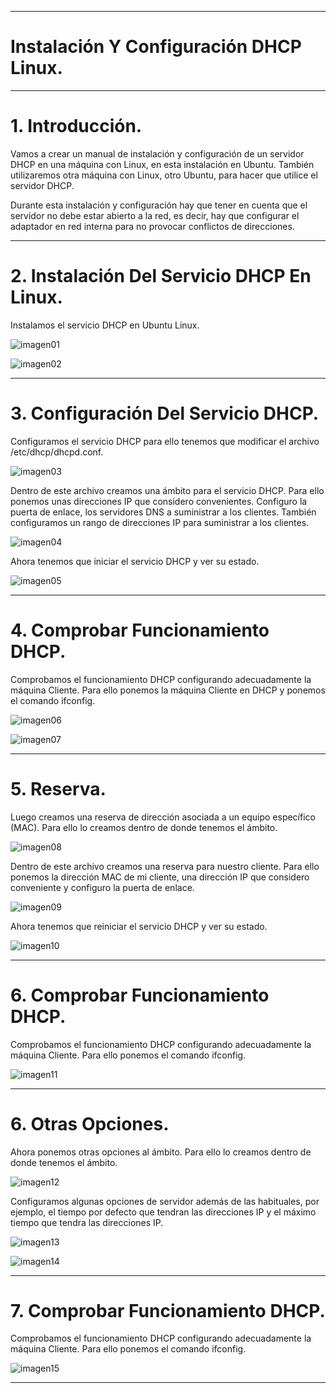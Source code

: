 ___

# **Instalación Y Configuración DHCP Linux.**

___

# **1. Introducción.**

Vamos a crear un manual de instalación y configuración de un servidor DHCP en una máquina con Linux, en esta instalación en Ubuntu. También utilizaremos otra máquina con Linux, otro Ubuntu, para hacer que utilice el servidor DHCP.

Durante esta instalación y configuración hay que tener en cuenta que el servidor no debe estar abierto a la red, es decir, hay que configurar el adaptador en red interna para no provocar conflictos de direcciones.

---

# **2. Instalación Del Servicio DHCP En Linux.**

Instalamos el servicio DHCP en Ubuntu Linux.

![imagen01](./images/instalacion_y_configuracion_dhcp_linux/01.png)

![imagen02](./images/instalacion_y_configuracion_dhcp_linux/02.png)

---

# **3. Configuración Del Servicio DHCP.**

Configuramos el servicio DHCP para ello tenemos que modificar el archivo /etc/dhcp/dhcpd.conf.

![imagen03](./images/instalacion_y_configuracion_dhcp_linux/03.png)

Dentro de este archivo creamos una ámbito para el servicio DHCP. Para ello ponemos unas direcciones IP que considero convenientes. Configuro la puerta de enlace, los servidores DNS a suministrar a los clientes. También configuramos un rango de direcciones IP para suministrar a los clientes.

![imagen04](./images/instalacion_y_configuracion_dhcp_linux/04.png)

Ahora tenemos que iniciar el servicio DHCP y ver su estado.

![imagen05](./images/instalacion_y_configuracion_dhcp_linux/05.png)
___

# **4. Comprobar Funcionamiento DHCP.**

Comprobamos el funcionamiento DHCP configurando adecuadamente la máquina Cliente. Para ello ponemos la máquina Cliente en DHCP y ponemos el comando ifconfig.

![imagen06](./images/instalacion_y_configuracion_dhcp_linux/06.png)

![imagen07](./images/instalacion_y_configuracion_dhcp_linux/07.png)

---

# **5. Reserva.**

Luego creamos una reserva de dirección asociada a un equipo específico (MAC). Para ello lo creamos dentro de donde tenemos el ámbito.

![imagen08](./images/instalacion_y_configuracion_dhcp_linux/08.png)

Dentro de este archivo creamos una reserva para nuestro cliente. Para ello ponemos la dirección MAC de mi cliente, una dirección IP que considero conveniente y configuro la puerta de enlace.

![imagen09](./images/instalacion_y_configuracion_dhcp_linux/09.png)

Ahora tenemos que reiniciar el servicio DHCP y ver su estado.

![imagen10](./images/instalacion_y_configuracion_dhcp_linux/10.png)

___

# **6. Comprobar Funcionamiento DHCP.**

Comprobamos el funcionamiento DHCP configurando adecuadamente la máquina Cliente. Para ello ponemos el comando ifconfig.

![imagen11](./images/instalacion_y_configuracion_dhcp_linux/11.png)
___

# **6. Otras Opciones.**

Ahora ponemos otras opciones al ámbito. Para ello lo creamos dentro de donde tenemos el ámbito.

![imagen12](./images/instalacion_y_configuracion_dhcp_linux/12.png)

Configuramos algunas opciones de servidor además de las habituales, por ejemplo, el tiempo por defecto que tendran las direcciones IP y el máximo tiempo que tendra las direcciones IP.

![imagen13](./images/instalacion_y_configuracion_dhcp_linux/13.png)

![imagen14](./images/instalacion_y_configuracion_dhcp_linux/14.png)
___

# **7. Comprobar Funcionamiento DHCP.**

Comprobamos el funcionamiento DHCP configurando adecuadamente la máquina Cliente. Para ello ponemos el comando ifconfig.

![imagen15](./images/instalacion_y_configuracion_dhcp_linux/15.png)

---
